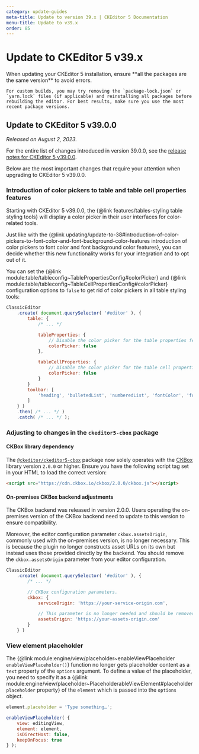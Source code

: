 ```yaml
---
category: update-guides
meta-title: Update to version 39.x | CKEditor 5 Documentation
menu-title: Update to v39.x
order: 85
---
```


# Update to CKEditor&nbsp;5 v39.x

<info-box>
	When updating your CKEditor&nbsp;5 installation, ensure **all the packages are the same version** to avoid errors.

	For custom builds, you may try removing the `package-lock.json` or `yarn.lock` files (if applicable) and reinstalling all packages before rebuilding the editor. For best results, make sure you use the most recent package versions.
</info-box>

## Update to CKEditor&nbsp;5 v39.0.0

_Released on August 2, 2023._

For the entire list of changes introduced in version 39.0.0, see the [release notes for CKEditor&nbsp;5 v39.0.0](https://github.com/ckeditor/ckeditor5/releases/tag/v39.0.0).

Below are the most important changes that require your attention when upgrading to CKEditor&nbsp;5 v39.0.0.

### Introduction of color pickers to table and table cell properties features

Starting with CKEditor&nbsp;5 v39.0.0, the {@link features/tables-styling table styling tools} will display a color picker in their user interfaces for color-related tools.

Just like with the {@link updating/update-to-38#introduction-of-color-pickers-to-font-color-and-font-background-color-features introduction of color pickers to font color and font background color features}, you can decide whether this new functionality works for your integration and to opt out of it.

You can set the {@link module:table/tableconfig~TablePropertiesConfig#colorPicker} and {@link module:table/tableconfig~TableCellPropertiesConfig#colorPicker} configuration options to `false` to get rid of color pickers in all table styling tools:

```js
ClassicEditor
	.create( document.querySelector( '#editor' ), {
		table: {
			/* ... */

			tableProperties: {
				// Disable the color picker for the table properties feature.
				colorPicker: false
			},

			tableCellProperties: {
				// Disable the color picker for the table cell properties feature.
				colorPicker: false
			}
		}
		toolbar: [
			'heading', 'bulletedList', 'numberedList', 'fontColor', 'fontBackgroundColor', 'insertTable', 'undo', 'redo'
		]
	} )
	.then( /* ... */ )
	.catch( /* ... */ );
```

### Adjusting to changes in the `ckeditor5-cbox` package

#### CKBox library dependency

The [`@ckeditor/ckeditor5-cbox`](https://www.npmjs.com/package/@ckeditor/ckeditor5-ckbox) package now solely operates with the [CKBox](https://ckeditor.com/docs/ckbox/latest/index.html) library version `2.0.0` or higher. Ensure you have the following script tag set in your HTML to load the correct version:

```html
<script src="https://cdn.ckbox.io/ckbox/2.0.0/ckbox.js"></script>
```

#### On-premises CKBox backend adjustments

The CKBox backend was released in version 2.0.0. Users operating the on-premises version of the CKBox backend need to update to this version to ensure compatibility.

Moreover, the editor configuration parameter `ckbox.assetsOrigin`, commonly used with the on-premises version, is no longer necessary. This is because the plugin no longer constructs asset URLs on its own but instead uses those provided directly by the backend. You should remove the `ckbox.assetsOrigin` parameter from your editor configuration.

```js
ClassicEditor
	.create( document.querySelector( '#editor' ), {
		/* ... */

		// CKBox configuration parameters.
		ckbox: {
			serviceOrigin: 'https://your-service-origin.com',

			// This parameter is no longer needed and should be removed.
			assetsOrigin: 'https://your-assets-origin.com'
		}
	} )
```

### View element placeholder

The {@link module:engine/view/placeholder~enableViewPlaceholder `enableViewPlaceholder()`} function no longer gets placeholder content as a `text` property of the `options` argument. To define a value of the placeholder, you need to specify it as a {@link module:engine/view/placeholder~PlaceholderableViewElement#placeholder `placeholder` property} of the `element` which is passed into the `options` object.

```js
element.placeholder = 'Type something…';

enableViewPlaceholder( {
    view: editingView,
    element: element,
    isDirectHost: false,
    keepOnFocus: true
} );
```
